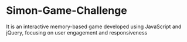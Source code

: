 # Simon-Game-Challenge
It is an interactive memory-based game developed  using JavaScript and jQuery, focusing on user engagement and responsiveness
